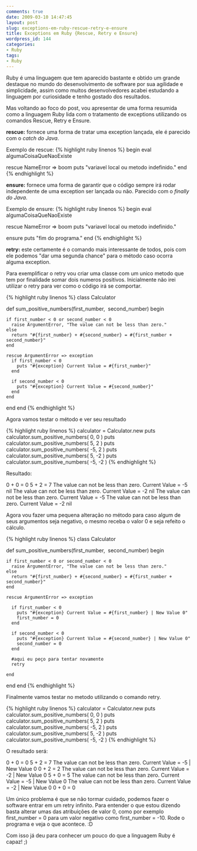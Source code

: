 ```yaml
---
comments: true
date: 2009-03-10 14:47:45
layout: post
slug: exceptions-em-ruby-rescue-retry-e-ensure
title: Exceptions em Ruby {Rescue, Retry e Ensure}
wordpress_id: 144
categories:
- Ruby
tags:
- Ruby
---
```


Ruby é uma linguagem que tem aparecido bastante e obtido um grande destaque no mundo do desenvolvimento de software por sua agilidade e simplicidade, assim como muitos desenvolvedores acabei estudando a linguagem por curiosidade e tenho gostado dos resultados.

Mas voltando ao foco do post, vou apresentar de uma forma resumida como a linguagem Ruby lida com o tratamento de exceptions utilizando os comandos Rescue, Retry e Ensure.

**rescue:** fornece uma forma de tratar uma exception lançada, ele é parecido com o _catch do Java_.

Exemplo de rescue:
{% highlight ruby linenos %}
begin
  eval algumaCoisaQueNaoExiste

rescue NameError => boom
  puts "variavel local ou metodo indefinido."
end
{% endhighlight %}

**ensure:** fornece uma forma de garantir que o código sempre irá rodar independente de uma exception ser lançada ou não. Parecido com o _finally do Java_.

Exemplo de ensure:
{% highlight ruby linenos %}
begin
  eval algumaCoisaQueNaoExiste

rescue NameError => boom
  puts "variavel local ou metodo indefinido."

ensure
  puts "fim do programa."
end
{% endhighlight %}

**retry:** este certamente é o comando mais interessante de todos, pois com ele podemos "dar uma segunda chance" para o método caso ocorra alguma exception.

Para exemplificar o retry vou criar uma classe com um unico metodo que tem por finalidade somar dois numeros positivos. Inicialmente não irei utilizar o retry para ver como o código irá se comportar.

{% highlight ruby linenos %}
class Calculator

  def sum_positive_numbers(first_number,  second_number)
  begin

    if first_number < 0 or second_number < 0
      raise ArgumentError, "The value can not be less than zero."
    else
      return "#{first_number} + #{second_number} = #{first_number + second_number}"
    end

    rescue ArgumentError => exception
      if first_number < 0
        puts "#{exception} Current Value = #{first_number}"
      end

      if second_number < 0
        puts "#{exception} Current Value = #{second_number}"
      end
    end

  end
end
{% endhighlight %}

Agora vamos testar o método e ver seu resultado

{% highlight ruby linenos %}
  calculator = Calculator.new
  puts calculator.sum_positive_numbers( 0, 0 )
  puts calculator.sum_positive_numbers( 5, 2 )
  puts calculator.sum_positive_numbers( -5, 2 )
  puts calculator.sum_positive_numbers( 5, -2 )
  puts calculator.sum_positive_numbers( -5, -2 )
{% endhighlight %}

Resultado:

0 + 0 = 0
5 + 2 = 7
The value can not be less than zero. Current Value = -5
nil
The value can not be less than zero. Current Value = -2
nil
The value can not be less than zero. Current Value = -5
The value can not be less than zero. Current Value = -2
nil


Agora vou fazer uma pequena alteração no método para caso algum de seus argumentos seja negativo, o mesmo receba o valor 0 e seja refeito o cálculo.

{% highlight ruby linenos %}
class Calculator

  def sum_positive_numbers(first_number,  second_number)
  begin

    if first_number < 0 or second_number < 0
      raise ArgumentError, "The value can not be less than zero."
    else
      return "#{first_number} + #{second_number} = #{first_number + second_number}"
    end

    rescue ArgumentError => exception

      if first_number < 0
        puts "#{exception} Current Value = #{first_number} | New Value 0"
        first_number = 0
      end

      if second_number < 0
        puts "#{exception} Current Value = #{second_number} | New Value 0"
        second_number = 0
      end

      #aqui eu peço para tentar novamente
      retry

    end
  end
end
{% endhighlight %}

Finalmente vamos testar no metodo utilizando o comando retry.

{% highlight ruby linenos %}
  calculator = Calculator.new
  puts calculator.sum_positive_numbers( 0, 0 )
  puts calculator.sum_positive_numbers( 5, 2 )
  puts calculator.sum_positive_numbers( -5, 2 )
  puts calculator.sum_positive_numbers( 5, -2 )
  puts calculator.sum_positive_numbers( -5, -2 )
{% endhighlight %}

O resultado será:

0 + 0 = 0
5 + 2 = 7
The value can not be less than zero. Current Value = -5 | New Value 0
0 + 2 = 2
The value can not be less than zero. Current Value = -2 | New Value 0
5 + 0 = 5
The value can not be less than zero. Current Value = -5 | New Value 0
The value can not be less than zero. Current Value = -2 | New Value 0
0 + 0 = 0


Um único problema é que se não tormar cuidado, podemos fazer o software entrar em um retry infinito. Para entender o que estou dizendo basta alterar umas das atribuições de valor 0, como por exemplo first_number = 0 para um valor negativo como first_number = -10. Rode o programa e veja o que acontece. :D

Com isso já deu para conhecer um pouco do que a linguagem Ruby é capaz! ;)
